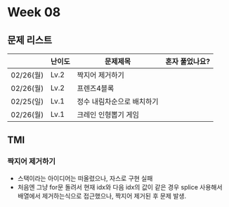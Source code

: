 # Week 08

## 문제 리스트

|                |난이도|문제제목|혼자 풀었나요?|
|----------------|------|-------|-------------|
|02/26(월)|Lv.2|짝지어 제거하기||
|02/26(월)|Lv.2|프렌즈4블록||
|02/25(일)|Lv.1|정수 내림차순으로 배치하기||
|02/26(월)|Lv.1|크레인 인형뽑기 게임||

## TMI
### 짝지어 제거하기
- 스택이라는 아이디어는 떠올렸으나, 자스로 구현 실패
- 처음엔 그냥 for문 돌려서 현재 idx와 다음 idx의 값이 같은 경우 splice 사용해서 배열에서 제거하는식으로 접근했으나, 짝지어 제거된 후 문제 발생.